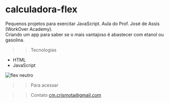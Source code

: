 # calculadora-flex

Pequenos projetos para exercitar JavaScript.
Aula do Prof. José de Assis (WorkOver Academy).<br>
Criando um app para saber se o mais vantajoso é abastecer com etanol ou gasolina.

>>Tecnologias
- HTML
- JavaScript

![flex neutro](https://user-images.githubusercontent.com/110698111/201989181-fa39562c-2dac-4d78-8337-3a4c22caf5ea.png)

>>Para acessar

>>Contato
cm.crismota@gmail.com



